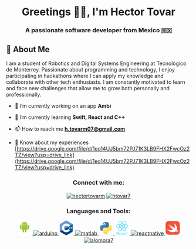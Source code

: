 <h1 align="center">Greetings ✌🏼, I'm Hector Tovar</h1>
<h3 align="center">A passionate software developer from Mexico 🇲🇽</h3>

<h2 align="left">👤 About Me </h2>

<p align="left">
  I am a student of Robotics and Digital Systems Engineering at Tecnológico de Monterrey. Passionate about programming and technology, I enjoy participating in hackathons where I can apply my knowledge and collaborate with other tech enthusiasts. I am constantly motivated to learn and face new challenges that allow me to grow both personally and professionally.
</p>

- 🔭 I’m currently working on an app **Ambi**

- 🌱 I’m currently learning **Swift, React and C++**

- 📫 How to reach me **h.tovarm07@gmail.com**

- 📄 Know about my experiences [https://drive.google.com/file/d/1eo14UJ5bm72PJ71K3LB9FHX2FwcOz2TZ/view?usp=drive_link](https://drive.google.com/file/d/1eo14UJ5bm72PJ71K3LB9FHX2FwcOz2TZ/view?usp=drive_link)

<h3 align="center">Connect with me:</h3>
<p align="center">
<a href="https://linkedin.com/in/hectortovarm" target="blank"><img align="center" src="https://raw.githubusercontent.com/rahuldkjain/github-profile-readme-generator/master/src/images/icons/Social/linked-in-alt.svg" alt="hectortovarm" height="30" width="40" /></a>
<a href="https://instagram.com/htovar7" target="blank"><img align="center" src="https://raw.githubusercontent.com/rahuldkjain/github-profile-readme-generator/master/src/images/icons/Social/instagram.svg" alt="htovar7" height="30" width="40" /></a>

</p>

<h3 align="center">Languages and Tools:</h3>
<p align="center"> <a href="https://developer.android.com" target="_blank" rel="noreferrer"> <img src="https://raw.githubusercontent.com/devicons/devicon/master/icons/android/android-original-wordmark.svg" alt="android" width="40" height="40"/> </a> <a href="https://www.arduino.cc/" target="_blank" rel="noreferrer"> <img src="https://cdn.worldvectorlogo.com/logos/arduino-1.svg" alt="arduino" width="40" height="40"/> </a> <a href="https://www.w3schools.com/cpp/" target="_blank" rel="noreferrer"> <img src="https://raw.githubusercontent.com/devicons/devicon/master/icons/cplusplus/cplusplus-original.svg" alt="cplusplus" width="40" height="40"/> </a> <a href="https://www.mathworks.com/" target="_blank" rel="noreferrer"> <img src="https://upload.wikimedia.org/wikipedia/commons/2/21/Matlab_Logo.png" alt="matlab" width="40" height="40"/> </a> <a href="https://www.python.org" target="_blank" rel="noreferrer"> <img src="https://raw.githubusercontent.com/devicons/devicon/master/icons/python/python-original.svg" alt="python" width="40" height="40"/> </a> <a href="https://reactjs.org/" target="_blank" rel="noreferrer"> <img src="https://raw.githubusercontent.com/devicons/devicon/master/icons/react/react-original-wordmark.svg" alt="react" width="40" height="40"/> </a> <a href="https://reactnative.dev/" target="_blank" rel="noreferrer"> <img src="https://reactnative.dev/img/header_logo.svg" alt="reactnative" width="40" height="40"/> </a> <a href="https://developer.apple.com/swift/" target="_blank" rel="noreferrer"> <img src="https://raw.githubusercontent.com/devicons/devicon/master/icons/swift/swift-original.svg" alt="swift" width="40" height="40"/> </a> <a href="https://www.leetcode.com/lalomora7" target="blank"><img align="center" src="https://raw.githubusercontent.com/rahuldkjain/github-profile-readme-generator/master/src/images/icons/Social/leet-code.svg" alt="lalomora7" height="30" width="40" /></a>
</p>

